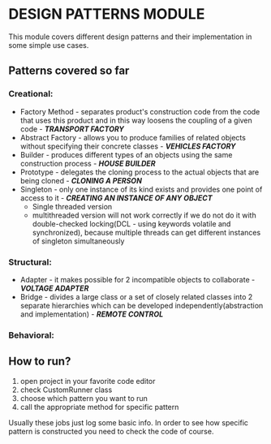 # DESIGN PATTERNS MODULE

This module covers different design patterns and their implementation in some simple use cases.

## Patterns covered so far

### Creational:

* Factory Method - separates product's construction code from the code that uses this product
  and in this way loosens the coupling of a given code - ***TRANSPORT FACTORY***
* Abstract Factory - allows you to produce families of related objects without specifying their 
  concrete classes - ***VEHICLES FACTORY***
* Builder - produces different types of an objects using the same construction process - ***HOUSE BUILDER***
* Prototype - delegates the cloning process to the actual objects that are being cloned - ***CLONING A PERSON***
* Singleton - only one instance of its kind exists and provides one point of access to it - ***CREATING AN INSTANCE OF ANY OBJECT***
  * Single threaded version
  * multithreaded version will not work correctly if we do not do it with double-checked 
    locking(DCL - using keywords volatile and synchronized), 
    because multiple threads can get different instances of singleton simultaneously

### Structural:

* Adapter - it makes possible for 2 incompatible objects to collaborate - ***VOLTAGE ADAPTER***
* Bridge - divides a large class or a set of closely related classes into 2 separate hierarchies
  which can be developed independently(abstraction and implementation) - ***REMOTE CONTROL***



### Behavioral:



## How to run?

1) open project in your favorite code editor
2) check CustomRunner class 
3) choose which pattern you want to run
4) call the appropriate method for specific pattern

Usually these jobs just log some basic info. In order to see how specific pattern is constructed 
you need to check the code of course. 